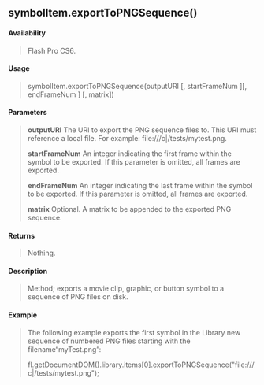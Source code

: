 ## symbolItem.exportToPNGSequence()

#### Availability

> Flash Pro CS6.

#### Usage

> symbolItem.exportToPNGSequence(outputURI \[, startFrameNum \]\[, endFrameNum \] \[, matrix\])

#### Parameters

> **outputURI** The URI to export the PNG sequence files to. This URI must reference a local file. For example: file:///c\|/tests/mytest.png.
>
> **startFrameNum** An integer indicating the first frame within the symbol to be exported. If this parameter is omitted, all frames are exported.
>
> **endFrameNum** An integer indicating the last frame within the symbol to be exported. If this parameter is omitted, all frames are exported.
>
> **matrix** Optional. A matrix to be appended to the exported PNG sequence.

#### Returns

> Nothing.

#### Description

> Method; exports a movie clip, graphic, or button symbol to a sequence of PNG files on disk.

#### Example

> The following example exports the first symbol in the Library new sequence of numbered PNG files starting with the filename“myTest.png”:
>
> fl.getDocumentDOM().library.items\[0\].exportToPNGSequence("file:///c\|/tests/mytest.png");
